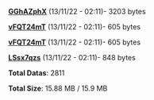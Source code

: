 [**GGhAZphX**](/data/GGhAZphX.txt) (13/11/22 - 02:11)- 3203 bytes

[**vFQT24mT**](/data/vFQT24mT.txt) (13/11/22 - 02:11)- 605 bytes

[**vFQT24mT**](/data/vFQT24mT.txt) (13/11/22 - 02:11)- 605 bytes

[**LSsx7qzs**](/data/LSsx7qzs.txt) (13/11/22 - 02:11)- 848 bytes

**Total Datas**: 2811

**Total Size**: 15.88 MB / 15.9 MB